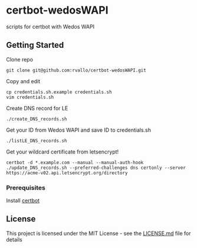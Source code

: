 # certbot-wedosWAPI

scripts for certbot with Wedos WAPI 

## Getting Started

Clone repo

```
git clone git@github.com:rvallo/certbot-wedosWAPI.git
```

Copy and edit

```
cp credentials.sh.example credentials.sh
vim credentials.sh
``` 

Create DNS record for LE
```
./create_DNS_records.sh
```

Get your ID from Wedos WAPI and save ID to credentials.sh

```
./listLE_DNS_records.sh
```

Get your wildcard certificate from letsencrypt! 

```
certbot -d *.example.com --manual --manual-auth-hook ./update_DNS_records.sh --preferred-challenges dns certonly --server https://acme-v02.api.letsencrypt.org/directory
``` 

### Prerequisites

Install [certbot](https://certbot.eff.org/)


## License

This project is licensed under the MIT License - see the [LICENSE.md](LICENSE.md) file for details


